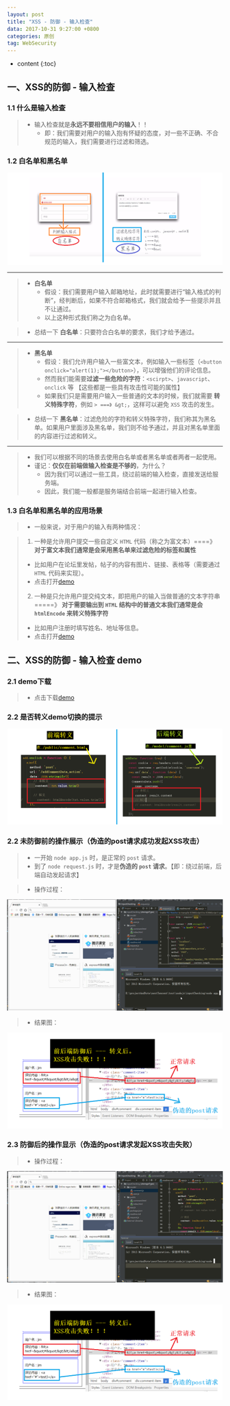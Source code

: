```yaml
---
layout: post
title: "XSS - 防御 - 输入检查"
data: 2017-10-31 9:27:00 +0800
categories: 原创
tag: WebSecurity
---
```

* content
{:toc}

<!-- more -->


## 一、XSS的防御 - 输入检查

### 1.1 什么是输入检查

> * 输入检查就是**永远不要相信用户的输入**！！
>   * 即：我们需要对用户的输入抱有怀疑的态度，对一些不正确、不合规范的输入，我们需要进行过滤和筛选。

### 1.2 白名单和黑名单

![input](/styles/images/web/security/security-18.png)

---

> * **白名单**
>   * 假设：我们需要用户输入邮箱地址，此时就需要进行“输入格式的判断”，经判断后，如果不符合邮箱格式，我们就会给予一些提示并且不让通过。
>   * 以上这种形式我们称之为白名单。

> * 总结一下 **白名单**：只要符合白名单的要求，我们才给予通过。

---

> * **黑名单**
>   * 假设：我们允许用户输入一些富文本，例如输入一些标签（`<button onclick="alert(1);"></button>`），可以增强他们的评论信息。
>   * 然而我们能需要**过滤一些危险的字符**：`<scirpt>`、`javascript`、`onclick` 等 【这些都是一些具有攻击性可能的属性】
>   * 如果我们只是需要用户输入一些普通的文本的时候，我们就需要 **转义特殊字符**，例如 `> ===》 &gt;`，这样可以避免 `XSS` 攻击的发生。

> * 总结一下 **黑名单**：过滤危险的字符和转义特殊字符，我们称其为黑名单。如果用户里面涉及黑名单，我们则不给予通过，并且对黑名单里面的内容进行过滤和转义。

---

> * 我们可以根据不同的场景去使用白名单或者黑名单或者两者一起使用。
> * 谨记：**仅仅在前端做输入检查是不够的**，为什么？
>   * 因为我们可以通过一些工具，绕过前端的输入检查，直接发送给服务端。
>   * 因此，我们能一般都是服务端结合前端一起进行输入检查。

### 1.3 白名单和黑名单的应用场景

> * 一般来说，对于用户的输入有两种情况：

> 1. 一种是允许用户提交一些自定义 `HTML` 代码（称之为富文本）====》 **对于富文本我们通常是会采用黑名单来过滤危险的标签和属性**
>   * 比如用户在论坛里发帖，帖子的内容有图片、链接、表格等（需要通过 `HTML` 代码来实现）。
>   * 点击打开[demo](/effects/demo/demo-inputChecking/eg1.html)
> 2. 一种是只允许用户提交纯文本，即把用户的输入当做普通的文本字符串 =====》 **对于需要输出到 `HTML` 结构中的普通文本我们通常是会 `htmlEncode` 来转义特殊字符**
>   * 比如用户注册时填写姓名、地址等信息。
>   * 点击打开[demo](/effects/demo/demo-inputChecking/eg2.html)

## 二、XSS的防御 - 输入检查 demo

### 2.1 demo下载

> *  点击下载[demo](/effects/files/webSecurity/inputChecking.zip)

### 2.2 是否转义demo切换的提示

![input](/styles/images/web/security/security-21.png)

### 2.2 未防御前的操作展示（伪造的post请求成功发起XSS攻击）

> * 一开始 `node app.js` 时，是正常的 `post` 请求。
> * 到了 `node request.js` 时，才是**伪造的 `post` 请求**。【即：绕过前端，后端自动发起请求】

> * 操作过程：

![post](/effects/images/webSecurity/webSecurity-07.gif)

> * 结果图：

![input](/styles/images/web/security/security-20.png)

### 2.3 防御后的操作显示（伪造的post请求发起XSS攻击失败）

> * 操作过程：

![post](/effects/images/webSecurity/webSecurity-08.gif)

> * 结果图：

![input](/styles/images/web/security/security-20.png)






